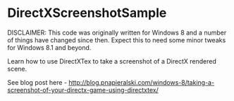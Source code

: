 DirectXScreenshotSample
=======================

DISCLAIMER: This code was originally written for Windows 8 and a number of things have changed since then. Expect this to need some minor tweaks for Windows 8.1 and beyond.

Learn how to use DirectXTex to take a screenshot of a DirectX rendered scene.

See blog post here - http://blog.pnapieralski.com/windows-8/taking-a-screenshot-of-your-directx-game-using-directxtex/
